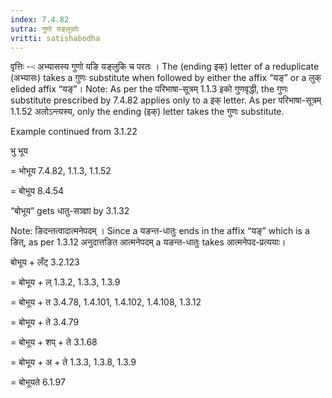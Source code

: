 ```yaml
---
index: 7.4.82
sutra: गुणो यङ्लुकोः
vritti: satishabodha
---
```



वृत्तिः --ः अभ्यासस्य गुणो यङि यङ्लुकि च परतः । The (ending इक्) letter of a reduplicate (अभ्यासः) takes a गुणः substitute when followed by either the affix “यङ्” or a लुक् elided affix “यङ्”। Note: As per the परिभाषा-सूत्रम् 1.1.3 इको गुणवृद्धी, the गुणः substitute prescribed by 7.4.82 applies only to a इक् letter. As per परिभाषा-सूत्रम् 1.1.52 अलोऽन्त्यस्य, only the ending (इक्) letter takes the गुणः substitute.


Example continued from 3.1.22


भु भूय

= भोभूय 7.4.82, 1.1.3, 1.1.52

= बोभूय 8.4.54


“बोभूय” gets धातु-सञ्ज्ञा by 3.1.32


Note: ङिदन्तत्वादात्मनेपदम् । Since a यङन्त-धातुः ends in the affix “यङ्” which is a ङित्, as per 1.3.12 अनुदात्तङित आत्मनेपदम् a यङन्त-धातुः takes आत्मनेपद-प्रत्ययाः।

बोभूय + लँट् 3.2.123

= बोभूय + ल् 1.3.2, 1.3.3, 1.3.9

= बोभूय + त 3.4.78, 1.4.101, 1.4.102, 1.4.108, 1.3.12

= बोभूय + ते 3.4.79

= बोभूय + शप् + ते 3.1.68

= बोभूय + अ + ते 1.3.3, 1.3.8, 1.3.9

= बोभूयते 6.1.97

